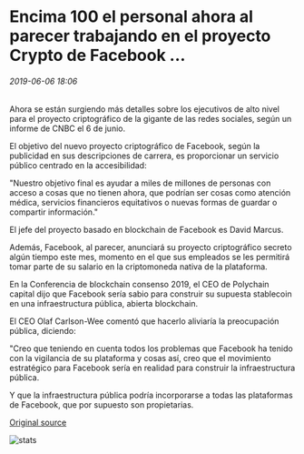 # Encima 100 el personal ahora al parecer trabajando en el proyecto Crypto de Facebook ...

###### 2019-06-06 18:06

Ahora se están surgiendo más detalles sobre los ejecutivos de alto nivel para el proyecto criptográfico de la gigante de las redes sociales, según un informe de CNBC el 6 de junio.

El objetivo del nuevo proyecto criptográfico de Facebook, según la publicidad en sus descripciones de carrera, es proporcionar un servicio público centrado en la accesibilidad:

"Nuestro objetivo final es ayudar a miles de millones de personas con acceso a cosas que no tienen ahora, que podrían ser cosas como atención médica, servicios financieros equitativos o nuevas formas de guardar o compartir información."

El jefe del proyecto basado en blockchain de Facebook es David Marcus.

Además, Facebook, al parecer, anunciará su proyecto criptográfico secreto algún tiempo este mes, momento en el que sus empleados se les permitirá tomar parte de su salario en la criptomoneda nativa de la plataforma.

En la Conferencia de blockchain consenso 2019, el CEO de Polychain capital dijo que Facebook sería sabio para construir su supuesta stablecoin en una infraestructura pública, abierta blockchain.

El CEO Olaf Carlson-Wee comentó que hacerlo aliviaría la preocupación pública, diciendo:

"Creo que teniendo en cuenta todos los problemas que Facebook ha tenido con la vigilancia de su plataforma y cosas así, creo que el movimiento estratégico para Facebook sería en realidad para construir la infraestructura pública.

Y que la infraestructura pública podría incorporarse a todas las plataformas de Facebook, que por supuesto son propietarias.

[Original source](https://cointelegraph.com/news/over-100-staff-now-reportedly-working-on-facebooks-crypto-project)

![stats](https://c.statcounter.com/11760860/0/a89fa40b/1/ "stats")